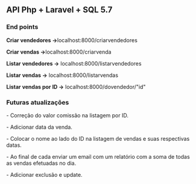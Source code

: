 <h2>API Php + Laravel + SQL 5.7</h2>

<h3>End points</h3>

<p><strong>Criar vendedores -></strong>localhost:8000/criarvendedores</p>
<p><strong>Criar vendas -></strong>localhost:8000/criarvenda</p>
<p><strong>Listar vendedores -></strong> localhost:8000/listarvendedores</p>
<p><strong>Listar vendas -></strong> localhost:8000/listarvendas</p>
<p><strong>Listar vendas por ID -></strong> localhost:8000/dovendedor/"id"</p>

<h3>Futuras atualizações</h3>
<p>- Correção do valor comissão na listagem por ID.</p>
<p>- Adicionar  data da venda.</p>
<p>- Colocar o nome ao lado do ID na listagem de vendas e suas respectivas datas.</p>
<p>- Ao final de cada enviar um email com um relatório com a soma de todas as vendas efetuadas no dia.</p>
<p>- Adicionar exclusão e update.</p>

